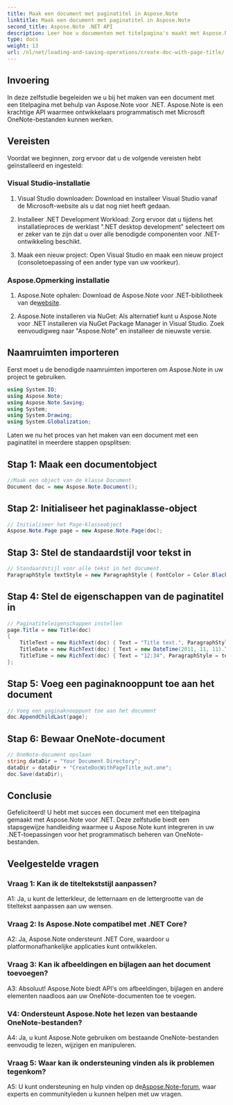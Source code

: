 ```yaml
---
title: Maak een document met paginatitel in Aspose.Note
linktitle: Maak een document met paginatitel in Aspose.Note
second_title: Aspose.Note .NET API
description: Leer hoe u documenten met titelpagina's maakt met Aspose.Note voor .NET. Volg onze stapsgewijze handleiding voor een naadloze integratie.
type: docs
weight: 13
url: /nl/net/loading-and-saving-operations/create-doc-with-page-title/
---
```

## Invoering

In deze zelfstudie begeleiden we u bij het maken van een document met een titelpagina met behulp van Aspose.Note voor .NET. Aspose.Note is een krachtige API waarmee ontwikkelaars programmatisch met Microsoft OneNote-bestanden kunnen werken.

## Vereisten

Voordat we beginnen, zorg ervoor dat u de volgende vereisten hebt geïnstalleerd en ingesteld:

### Visual Studio-installatie

1. Visual Studio downloaden: Download en installeer Visual Studio vanaf de Microsoft-website als u dat nog niet heeft gedaan.

2. Installeer .NET Development Workload: Zorg ervoor dat u tijdens het installatieproces de werklast ".NET desktop development" selecteert om er zeker van te zijn dat u over alle benodigde componenten voor .NET-ontwikkeling beschikt.

3. Maak een nieuw project: Open Visual Studio en maak een nieuw project (consoletoepassing of een ander type van uw voorkeur).

### Aspose.Opmerking installatie

1.  Aspose.Note ophalen: Download de Aspose.Note voor .NET-bibliotheek van de[website](https://releases.aspose.com/note/net/).

2. Aspose.Note installeren via NuGet: Als alternatief kunt u Aspose.Note voor .NET installeren via NuGet Package Manager in Visual Studio. Zoek eenvoudigweg naar "Aspose.Note" en installeer de nieuwste versie.

## Naamruimten importeren

Eerst moet u de benodigde naamruimten importeren om Aspose.Note in uw project te gebruiken.

```csharp
using System.IO;
using Aspose.Note;
using Aspose.Note.Saving;
using System;
using System.Drawing;
using System.Globalization;
```

Laten we nu het proces van het maken van een document met een paginatitel in meerdere stappen opsplitsen:

## Stap 1: Maak een documentobject

```csharp
//Maak een object van de klasse Document
Document doc = new Aspose.Note.Document();
```

## Stap 2: Initialiseer het paginaklasse-object

```csharp
// Initialiseer het Page-klasseobject
Aspose.Note.Page page = new Aspose.Note.Page(doc);
```

## Stap 3: Stel de standaardstijl voor tekst in

```csharp
// Standaardstijl voor alle tekst in het document.
ParagraphStyle textStyle = new ParagraphStyle { FontColor = Color.Black, FontName = "Arial", FontSize = 10 };
```

## Stap 4: Stel de eigenschappen van de paginatitel in

```csharp
// Paginatiteleigenschappen instellen
page.Title = new Title(doc)
{
    TitleText = new RichText(doc) { Text = "Title text.", ParagraphStyle = textStyle },
    TitleDate = new RichText(doc) { Text = new DateTime(2011, 11, 11).ToString("D", CultureInfo.InvariantCulture), ParagraphStyle = textStyle },
    TitleTime = new RichText(doc) { Text = "12:34", ParagraphStyle = textStyle }
};
```

## Stap 5: Voeg een paginaknooppunt toe aan het document

```csharp
// Voeg een paginaknooppunt toe aan het document
doc.AppendChildLast(page);
```

## Stap 6: Bewaar OneNote-document

```csharp
// OneNote-document opslaan
string dataDir = "Your Document Directory";
dataDir = dataDir + "CreateDocWithPageTitle_out.one";
doc.Save(dataDir);
```

## Conclusie

Gefeliciteerd! U hebt met succes een document met een titelpagina gemaakt met Aspose.Note voor .NET. Deze zelfstudie biedt een stapsgewijze handleiding waarmee u Aspose.Note kunt integreren in uw .NET-toepassingen voor het programmatisch beheren van OneNote-bestanden.

## Veelgestelde vragen

### Vraag 1: Kan ik de titeltekststijl aanpassen?

A1: Ja, u kunt de letterkleur, de letternaam en de lettergrootte van de titeltekst aanpassen aan uw wensen.

### Vraag 2: Is Aspose.Note compatibel met .NET Core?

A2: Ja, Aspose.Note ondersteunt .NET Core, waardoor u platformonafhankelijke applicaties kunt ontwikkelen.

### Vraag 3: Kan ik afbeeldingen en bijlagen aan het document toevoegen?

A3: Absoluut! Aspose.Note biedt API's om afbeeldingen, bijlagen en andere elementen naadloos aan uw OneNote-documenten toe te voegen.

### V4: Ondersteunt Aspose.Note het lezen van bestaande OneNote-bestanden?

A4: Ja, u kunt Aspose.Note gebruiken om bestaande OneNote-bestanden eenvoudig te lezen, wijzigen en manipuleren.

### Vraag 5: Waar kan ik ondersteuning vinden als ik problemen tegenkom?

 A5: U kunt ondersteuning en hulp vinden op de[Aspose.Note-forum](https://forum.aspose.com/c/note/28), waar experts en communityleden u kunnen helpen met uw vragen.